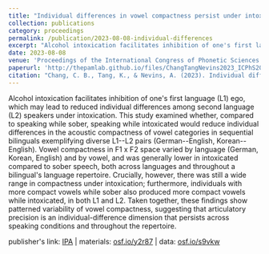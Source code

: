 ```yaml
---
title: "Individual differences in vowel compactness persist under intoxication across first and second languages"
collection: publications
category: proceedings
permalink: /publication/2023-08-08-individual-differences
excerpt: "Alcohol intoxication facilitates inhibition of one's first language (L1) ego, which may lead to reduced individual differences..."
date: 2023-08-08
venue: 'Proceedings of the International Congress of Phonetic Sciences'
paperurl: 'http://thepamlab.github.io/files/ChangTangNevins2023_ICPhS20.pdf'
citation: "Chang, C. B., Tang, K., & Nevins, A. (2023). Individual differences in vowel compactness persist under intoxication across first and second languages. In R. Skarnitzl & J. Volín (Eds.), <i>Proceedings of the 20th International Congress of Phonetic Sciences</i> (pp. 1182–1186). Prague, Czechia: Guarant International."
---
```


Alcohol intoxication facilitates inhibition of one's first language (L1) ego, which may lead to reduced individual differences among second language (L2) speakers under intoxication. This study examined whether, compared to speaking while sober, speaking while intoxicated would reduce individual differences in the acoustic compactness of vowel categories in sequential bilinguals exemplifying diverse L1--L2 pairs (German--English, Korean--English). Vowel compactness in F1 x F2 space varied by language (German, Korean, English) and by vowel, and was generally lower in intoxicated compared to sober speech, both across languages and throughout a bilingual's language repertoire. Crucially, however, there was still a wide range in compactness under intoxication; furthermore, individuals with more compact vowels while sober also produced more compact vowels while intoxicated, in both L1 and L2. Taken together, these findings show patterned variability of vowel compactness, suggesting that articulatory precision is an individual-difference dimension that persists across speaking conditions and throughout the repertoire.

publisher's link: <a href='https://www.internationalphoneticassociation.org/icphs-proceedings/ICPhS2023/full_papers/1035.pdf' target="_blank">IPA</a> | materials: <a href='https://osf.io/y2r87/' target="_blank">osf.io/y2r87</a> | data: <a href="https://osf.io/s9vkw/" target="_blank">osf.io/s9vkw</a>
